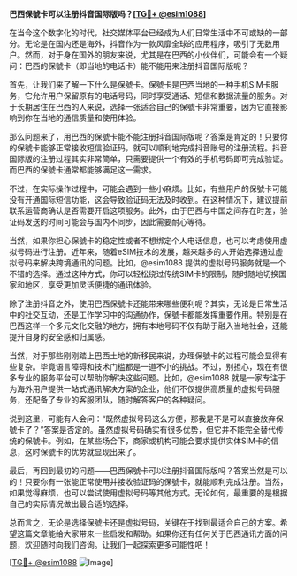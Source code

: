 **巴西保號卡可以注册抖音国际版吗？[[TG💪+ @esim1088](https://t.me/s/esim1088)]**

在当今这个数字化的时代，社交媒体平台已经成为人们日常生活中不可或缺的一部分。无论是在国内还是海外，抖音作为一款风靡全球的应用程序，吸引了无数用户。然而，对于身在国外的朋友来说，尤其是在巴西的小伙伴们，可能会有一个疑问：巴西的保號卡（即当地的电话卡）能不能用来注册抖音国际版呢？

首先，让我们来了解一下什么是保號卡。保號卡是巴西当地的一种手机SIM卡服务，它允许用户保留原有的电话号码，同时享受通话、短信和数据流量的服务。对于长期居住在巴西的人来说，选择一张适合自己的保號卡非常重要，因为它直接影响到你在当地的通信质量和使用体验。

那么问题来了，用巴西的保號卡能不能注册抖音国际版呢？答案是肯定的！只要你的保號卡能够正常接收短信验证码，就可以顺利地完成抖音账号的注册流程。抖音国际版的注册过程其实非常简单，只需要提供一个有效的手机号码即可完成验证。而巴西的保號卡通常都能够满足这一需求。

不过，在实际操作过程中，可能会遇到一些小麻烦。比如，有些用户的保號卡可能没有开通国际短信功能，这会导致验证码无法及时收到。在这种情况下，建议提前联系运营商确认是否需要开启这项服务。此外，由于巴西与中国之间存在时差，验证码发送的时间可能会与国内不同步，因此需要耐心等待。

当然，如果你担心保號卡的稳定性或者不想绑定个人电话信息，也可以考虑使用虚拟号码进行注册。近年来，随着eSIM技术的发展，越来越多的人开始选择通过虚拟号码来解决跨境通讯的问题。比如，@esim1088 提供的虚拟号码服务就是一个不错的选择。通过这种方式，你可以轻松绕过传统SIM卡的限制，随时随地切换国家和地区，享受更加灵活便捷的通讯体验。

除了注册抖音之外，使用巴西保號卡还能带来哪些便利呢？其实，无论是日常生活中的社交互动，还是工作学习中的沟通协作，保號卡都能发挥重要作用。特别是在巴西这样一个多元文化交融的地方，拥有本地号码不仅有助于融入当地社会，还能提升自身的安全感和归属感。

当然，对于那些刚刚踏上巴西土地的新移民来说，办理保號卡的过程可能会显得有些复杂。毕竟语言障碍和技术门槛都是一道不小的挑战。不过，别担心，现在有很多专业的服务平台可以帮助你解决这些问题。比如，@esim1088 就是一家专注于为海外用户提供一站式通讯解决方案的企业，他们不仅提供高质量的虚拟号码服务，还配备了专业的客服团队，随时解答客户的各种疑问。

说到这里，可能有人会问：“既然虚拟号码这么方便，那我是不是可以直接放弃保號卡了？”答案是否定的。虽然虚拟号码确实有很多优势，但它并不能完全替代传统的保號卡。例如，在某些场合下，商家或机构可能会要求提供实体SIM卡的信息，这时保號卡的优势就显现出来了。

最后，再回到最初的问题——巴西保號卡可以注册抖音国际版吗？答案当然是可以的！只要你有一张能正常使用并接收验证码的保號卡，就能顺利完成注册。当然，如果觉得麻烦，也可以尝试使用虚拟号码等其他方式。无论如何，最重要的是根据自己的实际情况做出最合适的选择。

总而言之，无论是选择保號卡还是虚拟号码，关键在于找到最适合自己的方案。希望这篇文章能给大家带来一些启发和帮助。如果你还有任何关于巴西通讯方面的问题，欢迎随时向我们咨询。让我们一起探索更多可能性吧！

[[TG💪+ @esim1088](https://t.me/s/esim1088) ![Image](https://i.postimg.cc/4NQfJmqS/Snipaste-2025-05-13-00-14-12.png)]